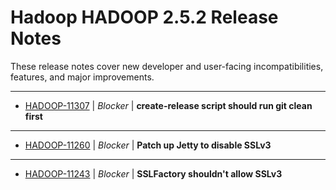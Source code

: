 # Hadoop HADOOP 2.5.2 Release Notes

These release notes cover new developer and user-facing incompatibilities, features, and major improvements.

---

* [HADOOP-11307](https://issues.apache.org/jira/browse/HADOOP-11307) | *Blocker* | **create-release script should run git clean first**
---

* [HADOOP-11260](https://issues.apache.org/jira/browse/HADOOP-11260) | *Blocker* | **Patch up Jetty to disable SSLv3**
---

* [HADOOP-11243](https://issues.apache.org/jira/browse/HADOOP-11243) | *Blocker* | **SSLFactory shouldn't allow SSLv3**


